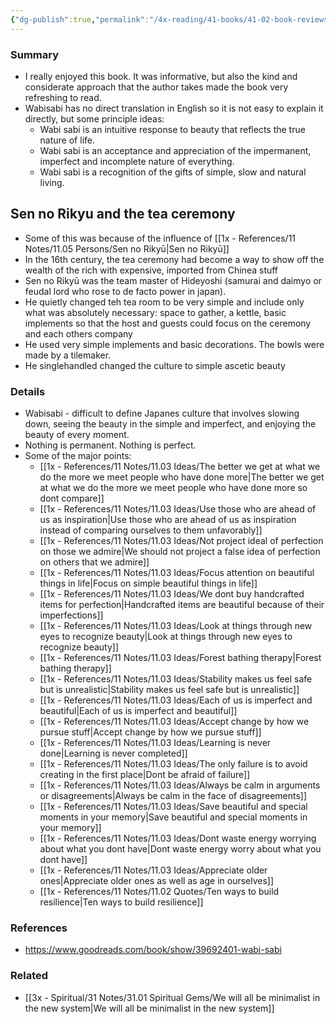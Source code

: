 ```yaml
---
{"dg-publish":true,"permalink":"/4x-reading/41-books/41-02-book-reviews/wabi-sabi-japanese-wisdom-for-a-perfectly-imperfect-life-beth-kempton/","title":"Wabi Sabi - Japanese Wisdom for a Perfectly Imperfect Life - Beth Kempton","created":"2024-02-14T20:17:39.897+03:00","updated":"2024-02-14T20:17:39.897+03:00"}
---
```



### Summary
- I really enjoyed this book. It was informative, but also the kind and considerate approach that the author takes made the book very refreshing to read. 
- Wabisabi has no direct translation in English so it is not easy to explain it directly, but some principle ideas:
	- Wabi sabi is an intuitive response to beauty that reflects the true nature of life. 
	- Wabi sabi is an acceptance and appreciation of the impermanent, imperfect and incomplete nature of everything. 
	- Wabi sabi is a recognition of the gifts of simple, slow and natural living.

## Sen no Rikyu and the tea ceremony
- Some of this was because of the influence of [[1x - References/11 Notes/11.05 Persons/Sen no Rikyū\|Sen no Rikyū]]
- In the 16th century, the tea ceremony had become a way to show off the wealth of the rich with expensive, imported from Chinea stuff
- Sen no Rikyū was the team master of Hideyoshi (samurai and daimyo or feudal lord who rose to de facto power in japan).
- He quietly changed teh tea room to be very simple and include only what was absolutely necessary: space to gather, a kettle, basic implements so that the host and guests could focus on the ceremony and each others company
- He used very simple implements and basic decorations. The bowls were made by a tilemaker.
- He singlehandled changed the culture to simple ascetic beauty

### Details
- Wabisabi - difficult to define Japanes culture that involves slowing down, seeing the beauty in the simple and imperfect, and enjoying the beauty of every moment.
- Nothing is permanent. Nothing is perfect.
- Some of the major points:
	- [[1x - References/11 Notes/11.03 Ideas/The better we get at what we do the more we meet people who have done more\|The better we get at what we do the more we meet people who have done more so dont compare]]
	- [[1x - References/11 Notes/11.03 Ideas/Use those who are ahead of us as inspiration\|Use those who are ahead of us as inspiration instead of comparing ourselves to them unfavorably]]
	- [[1x - References/11 Notes/11.03 Ideas/Not project ideal of perfection on those we admire\|We should not project a false idea of perfection on others that we admire]]
	- [[1x - References/11 Notes/11.03 Ideas/Focus attention on beautiful things in life\|Focus on simple beautiful things in life]]
	- [[1x - References/11 Notes/11.03 Ideas/We dont buy handcrafted items for perfection\|Handcrafted items are beautiful because of their imperfections]]
	- [[1x - References/11 Notes/11.03 Ideas/Look at things through new eyes to recognize beauty\|Look at things through new eyes to recognize beauty]]
	- [[1x - References/11 Notes/11.03 Ideas/Forest bathing therapy\|Forest bathing therapy]]
	- [[1x - References/11 Notes/11.03 Ideas/Stability makes us feel safe but is unrealistic\|Stability makes us feel safe but is unrealistic]]
	- [[1x - References/11 Notes/11.03 Ideas/Each of us is imperfect and beautiful\|Each of us is imperfect and beautiful]]
	- [[1x - References/11 Notes/11.03 Ideas/Accept change by how we pursue stuff\|Accept change by how we pursue stuff]]
	- [[1x - References/11 Notes/11.03 Ideas/Learning is never done\|Learning is never completed]]
	- [[1x - References/11 Notes/11.03 Ideas/The only failure is to avoid creating in the first place\|Dont be afraid of failure]]
	- [[1x - References/11 Notes/11.03 Ideas/Always be calm in arguments or disagreements\|Always be calm in the face of disagreements]]
	- [[1x - References/11 Notes/11.03 Ideas/Save beautiful and special moments in your memory\|Save beautiful and special moments in your memory]]
	- [[1x - References/11 Notes/11.03 Ideas/Dont waste energy worrying about what you dont have\|Dont waste energy worry about what you dont have]]
	- [[1x - References/11 Notes/11.03 Ideas/Appreciate older ones\|Appreciate older ones as well as age in ourselves]]
	- [[1x - References/11 Notes/11.02 Quotes/Ten ways to build resilience\|Ten ways to build resilience]]

### References
- https://www.goodreads.com/book/show/39692401-wabi-sabi

### Related
- [[3x - Spiritual/31 Notes/31.01 Spiritual Gems/We will all be minimalist in the new system\|We will all be minimalist in the new system]]
